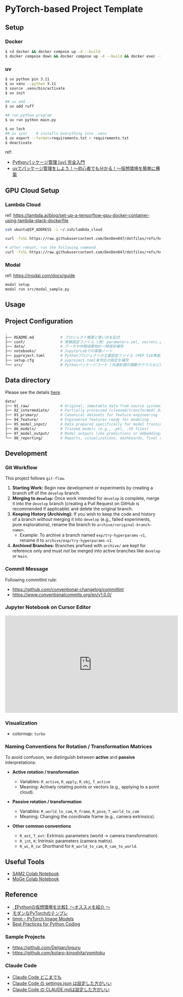 # PyTorch-based Project Template

## Setup

### Docker
```bash
$ cd docker && docker compose up -d --build
$ docker compose down && docker compose up -d --build && docker exec -it [container_name] bash
```

### uv
```bash
$ uv python pin 3.11
$ uv venv --python 3.11
$ source .venv/bin/activate
$ uv init

## uv add ...
$ uv add ruff

## run python program
$ uv run python main.py

$ uv lock
## uv sync    # installs everything into .venv
$ uv export --format=requirements.txt > requirements.txt
$ deactivate
```

ref:
- [Pythonパッケージ管理 [uv] 完全入門](https://speakerdeck.com/mickey_kubo/pythonpatukeziguan-li-uv-wan-quan-ru-men)
- [uvでパッケージ管理をしよう！〜初心者でも分かる！〜仮想環境を簡単に構築](https://youtu.be/VgH1GKSCXJQ?si=B-o0UPSoZjrfkHTY)

## GPU Cloud Setup

### Lambda Cloud

ref: https://lambda.ai/blog/set-up-a-tensorflow-gpu-docker-container-using-lambda-stack-dockerfile

```bash
ssh ubuntu@IP_ADDRESS -i ~/.ssh/lambda_cloud
```

```bash
curl -fsSL https://raw.githubusercontent.com/DenDen047/dotfiles/refs/heads/master/setup_scripts/lambda_cloud1.sh | bash

# after reboot, run the following command
curl -fsSL https://raw.githubusercontent.com/DenDen047/dotfiles/refs/heads/master/setup_scripts/lambda_cloud2.sh | bash
```

### Modal

ref: https://modal.com/docs/guide

```bash
modal setup
modal run src/modal_sample.py
```

## Usage

## Project Configuration

```bash
.
├── README.md            # プロジェクト概要と使い方を記述
├── conf/                # 実験設定ファイル (例: parameters.yml, secrets.yml)
├── data/                # データや中間成果物の一時保存場所
├── notebooks/           # JupyterLabでの実験ノート
├── pyproject.toml       # Pythonプロジェクトの主要設定ファイル (PEP 518準拠)
├── setup.cfg            # pyproject.toml未対応の設定を補完
└── src/                 # Pythonパッケージコード (共通処理の関数やクラスなど)
```

## Data directory

Please see the details [here](https://docs.kedro.org/en/stable/faq/faq.html#what-is-data-engineering-convention).

```bash
data/
├── 01_raw/              # Original, immutable data from source systems
├── 02_intermediate/     # Partially processed (cleaned/transformed) data
├── 03_primary/          # Canonical datasets for feature engineering
├── 04_feature/          # Engineered features ready for modeling
├── 05_model_input/      # Data prepared specifically for model training
├── 06_models/           # Trained models (e.g., .pkl, .h5 files)
├── 07_model_output/     # Model outputs like predictions or embeddings
└── 08_reporting/        # Reports, visualizations, dashboards, final outputs
```

## Development

### Git Workflow

This project follows `git-flow`.

1.  **Starting Work:** Begin new development or experiments by creating a branch off of the `develop` branch.
2.  **Merging to `develop`:** Once work intended for `develop` is complete, merge it into the `develop` branch (creating a Pull Request on GitHub is recommended if applicable) and delete the original branch.
3.  **Keeping History (Archiving):** If you wish to keep the code and history of a branch *without* merging it into `develop` (e.g., failed experiments, pure explorations), rename the branch to `archive/<original-branch-name>`.
    * Example: To archive a branch named `exp/try-hyperparams-v1`, rename it to `archive/exp/try-hyperparams-v1`.
4.  **Archived Branches:** Branches prefixed with `archive/` are kept for reference only and must *not* be merged into active branches like `develop` or `main`.

### Commit Message

Following commitlint rule:
- https://github.com/conventional-changelog/commitlint
- https://www.conventionalcommits.org/en/v1.0.0/

### Jupyter Notebook on Cursor Editor

<iframe width="560" height="315" src="https://www.youtube.com/embed/eOSfeBIBzr0?si=MFjxL47thNJGC1SN" title="YouTube video player" frameborder="0" allow="accelerometer; autoplay; clipboard-write; encrypted-media; gyroscope; picture-in-picture; web-share" referrerpolicy="strict-origin-when-cross-origin" allowfullscreen></iframe>

### Visualization

- colormap: `turbo`

### Naming Conventions for Rotation / Transformation Matrices

To avoid confusion, we distinguish between **active** and **passive** interpretations:

- **Active rotation / transformation**  
  - Variables: `R_active`, `R_apply`, `R_obj`, `T_active`  
  - Meaning: Actively rotating points or vectors (e.g., applying to a point cloud).

- **Passive rotation / transformation**  
  - Variables: `R_world_to_cam`, `R_frame`, `R_pose`, `T_world_to_cam`  
  - Meaning: Changing the coordinate frame (e.g., camera extrinsics).

- **Other common conventions**  
  - `R_ext`, `T_ext`: Extrinsic parameters (world → camera transformation).  
  - `R_int`, `K`: Intrinsic parameters (camera matrix).  
  - `R_wc`, `R_cw`: Shorthand for `R_world_to_cam`, `R_cam_to_world`.

## Useful Tools

- [SAM2 Colab Notebook](https://colab.research.google.com/drive/1q-_LLIBZ-WW64VRzJ9fSVYDBOvADvWkW?usp=sharing)
- [MoGe Colab Notebook](https://colab.research.google.com/drive/1reb8Hn_0N7N3i1LgXbMhm7LkaDcA4CKj?usp=sharing&authuser=1#scrollTo=tTDZf8kR7_nV)

## Reference

- [【Pythonの仮想環境を比較】〜オススメを紹介 〜](https://youtu.be/r4SkIhQThe0?si=kziY5m9s05gCk9Hx)
- [モダンなPyTorchのテンプレ](https://zenn.dev/dena/articles/6f04641801b387)
- [timm – PyTorch Image Models](https://huggingface.co/timm)
- [Best Practices for Python Coding](https://cyberagentailab.github.io/BestPracticesForPythonCoding/)

### Sample Projects

- https://github.com/Delgan/loguru
- https://github.com/kotaro-kinoshita/yomitoku

### Claude Code

- [Claude Code どこまでも](https://speakerdeck.com/nwiizo/claude-everywhere)
- [Claude Code の settings.json は設定した方がいい](https://syu-m-5151.hatenablog.com/entry/2025/06/05/134147)
- [Claude Code の CLAUDE.mdは設定した方がいい](https://syu-m-5151.hatenablog.com/entry/2025/06/06/190847)
